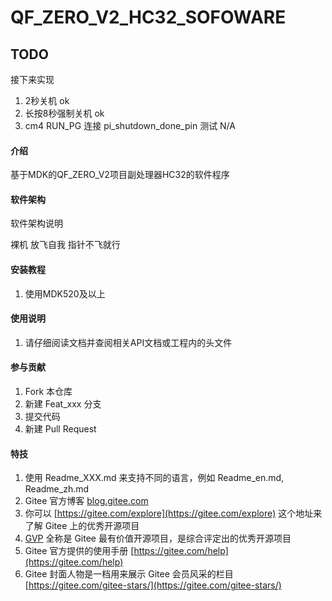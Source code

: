 # QF_ZERO_V2_HC32_SOFOWARE

## TODO

接下来实现
1. 2秒关机                 ok
2. 长按8秒强制关机          ok
3. cm4 RUN_PG 连接 pi_shutdown_done_pin 测试    N/A

#### 介绍
基于MDK的QF_ZERO_V2项目副处理器HC32的软件程序

#### 软件架构
软件架构说明

裸机   放飞自我    指针不飞就行

#### 安装教程

1.  使用MDK520及以上


#### 使用说明

1. 请仔细阅读文档并查阅相关API文档或工程内的头文件

#### 参与贡献

1.  Fork 本仓库
2.  新建 Feat_xxx 分支
3.  提交代码
4.  新建 Pull Request


#### 特技

1.  使用 Readme\_XXX.md 来支持不同的语言，例如 Readme\_en.md, Readme\_zh.md
2.  Gitee 官方博客 [blog.gitee.com](https://blog.gitee.com)
3.  你可以 [https://gitee.com/explore](https://gitee.com/explore) 这个地址来了解 Gitee 上的优秀开源项目
4.  [GVP](https://gitee.com/gvp) 全称是 Gitee 最有价值开源项目，是综合评定出的优秀开源项目
5.  Gitee 官方提供的使用手册 [https://gitee.com/help](https://gitee.com/help)
6.  Gitee 封面人物是一档用来展示 Gitee 会员风采的栏目 [https://gitee.com/gitee-stars/](https://gitee.com/gitee-stars/)